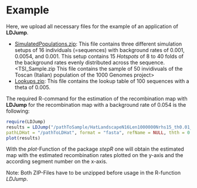 # Example

Here, we upload all necessary files for the example of an application of **LDJump**. 

* [SimulatedPopulations.zip](https://github.com/PhHermann/LDJump/blob/master/Example/SimulatedPopulations.zip): This file contains three different simulation setups of 16 individuals (=sequences) with background rates of 0.001, 0.0054, and 0.001. This setup contains 15 *Hotspots* of 8 to 40 folds of the background rates evenly distributed across the sequence. 
<TSI_Sample.zip This file contains the sample of 50 invidivuals of the Toscan (Italian) population of the 1000 Genomes project>
* [Lookups.zip](https://github.com/PhHermann/LDJump/blob/master/Example/Lookups.zip): This file contains the lookup table of 100 sequences with a theta of 0.005. 

The required R-command for the estimation of the recombination map with **LDJump** for the recombination map with a background rate of 0.054 is the following: 

```R
require(LDJump)
results = LDJump("/pathToSample/HatLandscapeN16Len1000000Nrhs15_th0.01_540_1.fa", alpha = 0.05, segLength = 1000, 
pathLDHat = "/pathToLDHat", format = "fasta", refName = NULL, thth = 0.005)
plot(results)
```
    
With the *plot*-Function of the package *stepR* one will obtain the estimated map with the estimated recombination rates plotted on the y-axis and the according segment number on the x-axis. 

Note: Both ZIP-Files have to be unzipped before usage in the R-function *LDJump*. 

